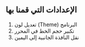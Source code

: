 ## الإعدادات التي قمنا بها

1. تعديل لون (Theme) البرنامج
2. تكبير حجم الخط في المحرر
3. نقل النافذة الجانبية إلى اليمين